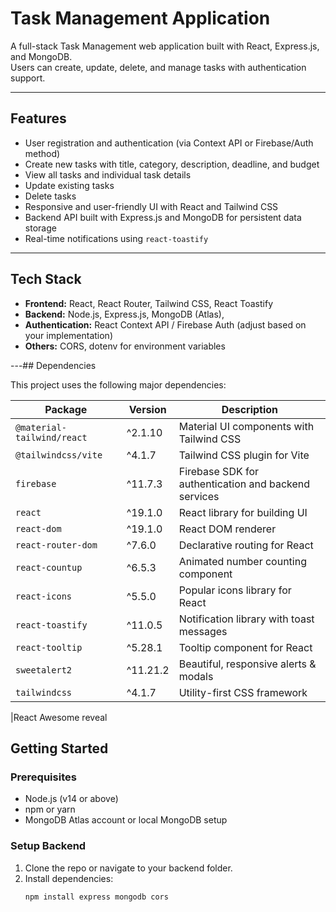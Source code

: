 # Task Management Application

A full-stack Task Management web application built with React, Express.js, and MongoDB.  
Users can create, update, delete, and manage tasks with authentication support.

---

## Features

- User registration and authentication (via Context API or Firebase/Auth method)
- Create new tasks with title, category, description, deadline, and budget
- View all tasks and individual task details
- Update existing tasks
- Delete tasks
- Responsive and user-friendly UI with React and Tailwind CSS
- Backend API built with Express.js and MongoDB for persistent data storage
- Real-time notifications using `react-toastify`

---

## Tech Stack

- **Frontend:** React, React Router, Tailwind CSS, React Toastify
- **Backend:** Node.js, Express.js, MongoDB (Atlas), 
- **Authentication:** React Context API / Firebase Auth (adjust based on your implementation)
- **Others:** CORS, dotenv for environment variables

---## Dependencies

This project uses the following major dependencies:

| Package                    | Version  | Description                                          |
| -------------------------- | -------- | ---------------------------------------------------- |
| `@material-tailwind/react` | ^2.1.10  | Material UI components with Tailwind CSS             |
| `@tailwindcss/vite`        | ^4.1.7   | Tailwind CSS plugin for Vite                         |
| `firebase`                 | ^11.7.3  | Firebase SDK for authentication and backend services |
| `react`                    | ^19.1.0  | React library for building UI                        |
| `react-dom`                | ^19.1.0  | React DOM renderer                                   |
| `react-router-dom`         | ^7.6.0   | Declarative routing for React                        |
| `react-countup`            | ^6.5.3   | Animated number counting component                   |
| `react-icons`              | ^5.5.0   | Popular icons library for React                      |
| `react-toastify`           | ^11.0.5  | Notification library with toast messages             |
| `react-tooltip`            | ^5.28.1  | Tooltip component for React                          |
| `sweetalert2`              | ^11.21.2 | Beautiful, responsive alerts & modals                |
| `tailwindcss`              | ^4.1.7   | Utility-first CSS framework                          |

|React Awesome reveal

## Getting Started

### Prerequisites

- Node.js (v14 or above)
- npm or yarn
- MongoDB Atlas account or local MongoDB setup

### Setup Backend

1. Clone the repo or navigate to your backend folder.
2. Install dependencies:
   ```bash
   npm install express mongodb cors
   ```

